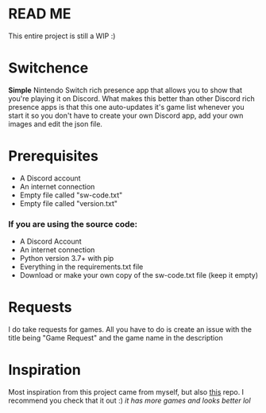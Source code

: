 # READ ME
This entire project is still a WIP :)

# Switchence
**Simple** Nintendo Switch rich presence app that allows you to show that you're playing it on Discord. What makes this better than other Discord rich presence apps is that this one auto-updates it's game list whenever you start it so you don't have to create your own Discord app, add your own images and edit the json file.

# Prerequisites
* A Discord account
* An internet connection
* Empty file called "sw-code.txt"
* Empty file called "version.txt"

### If you are using the source code:
* A Discord Account
* An internet connection
* Python version 3.7+ with pip
* Everything in the requirements.txt file
* Download or make your own copy of the sw-code.txt file (keep it empty)

# Requests
I do take requests for games. All you have to do is create an issue with the title being "Game Request" and the game name in the description

# Inspiration
Most inspiration from this project came from myself, but also [this](https://github.com/Da532/NS-RPC) repo. I recommend you check that it out :) *it has more games and looks better lol*
